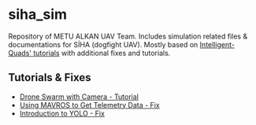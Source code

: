# siha_sim
Repository of METU ALKAN UAV Team.
Includes simulation related files &amp; documentations for SİHA (dogfight UAV). Mostly based on [Intelligent-Quads' tutorials](https://github.com/Intelligent-Quads/iq_tutorials) with additional fixes and tutorials.

## Tutorials & Fixes
* [Drone Swarm with Camera - Tutorial](https://github.com/3b83/siha_sim/blob/main/swarm_with_cam.md)
* [Using MAVROS to Get Telemetry Data - Fix](https://github.com/3b83/siha_sim/blob/main/mavros_fix.md)
* [Introduction to YOLO - Fix](https://github.com/3b83/siha_sim/blob/main/intro_yolo_fix.md)
